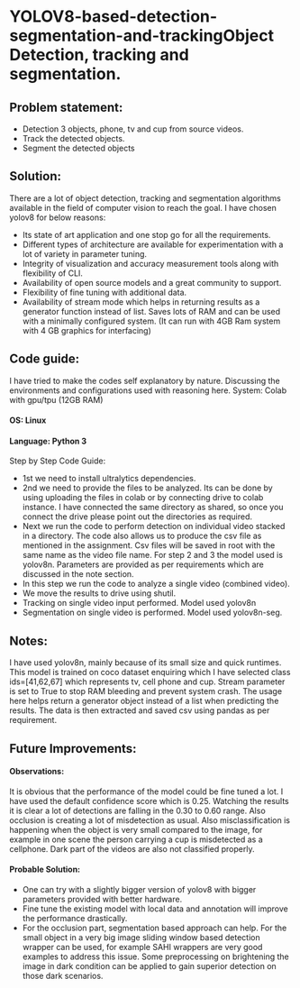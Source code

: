 # YOLOV8-based-detection-segmentation-and-trackingObject Detection, tracking and segmentation.

## Problem statement:
* Detection 3 objects, phone, tv and cup from source videos.
* Track the detected objects.
* Segment the detected objects

## Solution:
There are a lot of object detection, tracking and segmentation algorithms available in the field of computer vision to reach the goal. I have chosen yolov8 for below reasons:
* Its state of art application and one stop go for all the requirements.
* Different types of architecture are available for experimentation with a lot of variety in parameter tuning.
* Integrity of visualization and accuracy measurement tools along with flexibility of CLI.
* Availability of open source models and a great community to support.
* Flexibility of fine tuning with additional data.
* Availability of stream mode which helps in returning results as a generator function instead of list. Saves lots of RAM and can be used with a minimally configured system. (It can run with 4GB Ram system with 4 GB graphics for interfacing)

## Code guide:
I have tried to make the codes self explanatory by nature. Discussing the environments and configurations used with reasoning here.
System: Colab with gpu/tpu (12GB RAM)
#### OS: Linux
#### Language: Python 3
Step by Step Code Guide:
* 1st we need to install ultralytics dependencies.
* 2nd we need to provide the files to be analyzed. Its can be done by using uploading the files in colab or by connecting drive to colab instance. I have connected the same directory as shared, so once you connect the drive please point out the directories as required.
* Next we run the code to perform detection on individual video stacked in a directory. The code also allows us to produce the csv file as mentioned in the assignment. Csv files will be saved in root with the same name as the video file name. For step 2 and 3 the model used is yolov8n. Parameters are provided as per requirements which are discussed in the note section.
* In this step we run the code to analyze a single video (combined video).
* We move the results to drive using shutil.
* Tracking on single video input performed. Model used yolov8n
* Segmentation on single video is performed. Model used yolov8n-seg.

## Notes: 
I have used yolov8n, mainly because of its small size and quick runtimes. This model is trained on coco dataset enquiring which I have selected class ids=[41,62,67] which represents tv, cell phone and cup. Stream parameter is set to True to stop RAM bleeding and prevent system crash. The usage here helps return a generator object instead of a list when predicting the results. The data is then extracted and saved csv using pandas as per requirement.

## Future Improvements:
#### Observations:
It is obvious that the performance of the model could be fine tuned a lot. I have used the default confidence score which is 0.25. Watching the results it is clear a lot of detections are falling in the 0.30 to 0.60 range. Also occlusion is creating a lot of misdetection as usual. Also misclassification is happening when the object is very small compared to the image, for example in one scene the person carrying a cup is misdetected as a cellphone. Dark part of the videos are also not classified properly.
#### Probable Solution:
* One can try with a slightly bigger version of yolov8 with bigger parameters provided with better hardware.
* Fine tune the existing model with local data and annotation will improve the performance drastically.
* For the occlusion part, segmentation based approach can help.
For the small object in a very big image sliding window based detection wrapper can be used, for example SAHI wrappers are very good examples to address this issue.
Some preprocessing on brightening the image in dark condition can be applied to gain superior detection on those dark scenarios.


